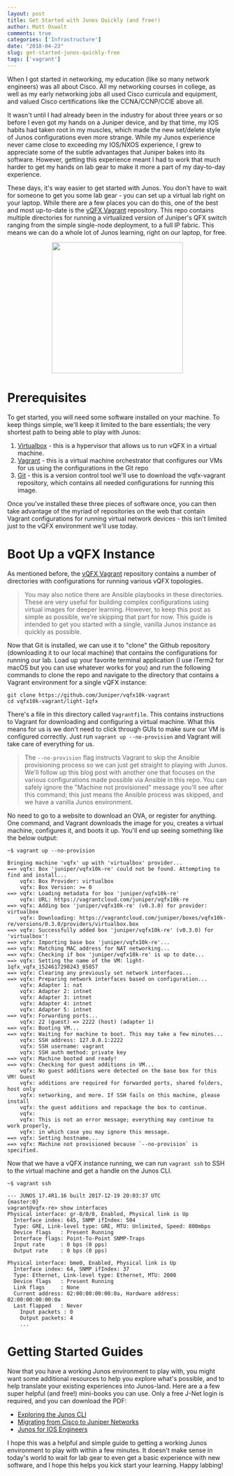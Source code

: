 ```yaml
---
layout: post
title: Get Started with Junos Quickly (and free!)
author: Matt Oswalt
comments: true
categories: ['Infrastructure']
date: "2018-04-23"
slug: get-started-junos-quickly-free
tags: ['vagrant']
---
```



When I got started in networking, my education (like so many network engineers) was all about Cisco. All my networking courses in college, as well as my early networking jobs all used Cisco curricula and equipment, and valued Cisco certifications like the CCNA/CCNP/CCIE above all.

It wasn't until I had already been in the industry for about three years or so before I even got my hands on a Juniper device, and by that time, my IOS habits had taken root in my muscles, which made the new set/delete style of Junos configurations even more strange. While my Junos experience never came close to exceeding my IOS/NXOS experience, I grew to appreciate some of the subtle advantages that Juniper bakes into its software. However, getting this experience meant I had to work that much harder to get my hands on lab gear to make it more a part of my day-to-day experience.

These days, it's way easier to get started with Junos. You don't have to wait for someone to get you some lab gear - you can set up a virtual lab right on your laptop. While there are a few places you can do this, one of the best and most up-to-date is the [vQFX Vagrant](https://github.com/Juniper/vqfx10k-vagrant) repository. This repo contains multiple directories for running a virtualized version of Juniper's QFX switch ranging from the simple single-node deployment, to a full IP fabric. This means we can do a whole lot of Junos learning, right on our laptop, for free.

<div style="text-align:center;"><a href="/assets/2018/04/qfx10008-right-high.jpg"><img src="/assets/2018/04/qfx10008-right-high.jpg" width="300" ></a></div>

# Prerequisites

To get started, you will need some software installed on your machine. To keep things simple, we'll keep it limited to the bare essentials; the very shortest path to being able to play with Junos:

1. [Virtualbox](https://www.virtualbox.org/wiki/Downloads) - this is a hypervisor that allows us to run vQFX in a virtual machine.
2. [Vagrant](https://www.vagrantup.com/downloads.html) - this is a virtual machine orchestrator that configures our VMs for us using the configurations in the Git repo
3. [Git](https://git-scm.com/downloads) - this is a version control tool we'll use to download the vqfx-vagrant repository, which contains all needed configurations for running this image.

Once you've installed these three pieces of software once, you can then take advantage of the myriad of repositories on the web that contain Vagrant configurations for running virtual network devices - this isn't limited just to the vQFX environment we'll use today.

# Boot Up a vQFX Instance

As mentioned before, the [vQFX Vagrant](https://github.com/Juniper/vqfx10k-vagrant) repository contains a number of directories with configurations for running various vQFX topologies.

> You may also notice there are Ansible playbooks in these directories. These are very useful for building complex configurations using virtual images for deeper learning. However, to keep this post as simple as possible, we're skipping that part for now. This guide is intended to get you started with a single, vanilla Junos instance as quickly as possible.

Now that Git is installed, we can use it to "clone" the Github repository (downloading it to our local machine) that contains the configurations for running our lab. Load up your favorite terminal application (I use iTerm2 for macOS but you can use whatever works for you) and run the following commands to clone the repo and navigate to the directory that contains a Vagrant environment for a single vQFX instance:

```
git clone https://github.com/Juniper/vqfx10k-vagrant
cd vqfx10k-vagrant/light-1qfx
```

There's a file in this directory called `Vagrantfile`. This contains instructions to Vagrant for downloading and configuring a virtual machine. What this means for us is we don't need to click through GUIs to make sure our VM is configured correctly. Just run `vagrant up --no-provision` and Vagrant will take care of everything for us.

> The `--no-provision` flag instructs Vagrant to skip the Ansible provisioning process so we can just get straight to playing with Junos. We'll follow up this blog post with another one that focuses on the various configurations made possible via Ansible in this repo. You can safely ignore the "Machine not provisioned" message you'll see after this command; this just means the Ansible process was skipped, and we have a vanilla Junos environment.

No need to go to a website to download an OVA, or register for anything. One command, and Vagrant downloads the image for you, creates a virtual machine, configures it, and boots it up. You'll end up seeing something like the below output:

```
~$ vagrant up --no-provision

Bringing machine 'vqfx' up with 'virtualbox' provider...
==> vqfx: Box 'juniper/vqfx10k-re' could not be found. Attempting to find and install...
    vqfx: Box Provider: virtualbox
    vqfx: Box Version: >= 0
==> vqfx: Loading metadata for box 'juniper/vqfx10k-re'
    vqfx: URL: https://vagrantcloud.com/juniper/vqfx10k-re
==> vqfx: Adding box 'juniper/vqfx10k-re' (v0.3.0) for provider: virtualbox
    vqfx: Downloading: https://vagrantcloud.com/juniper/boxes/vqfx10k-re/versions/0.3.0/providers/virtualbox.box
==> vqfx: Successfully added box 'juniper/vqfx10k-re' (v0.3.0) for 'virtualbox'!
==> vqfx: Importing base box 'juniper/vqfx10k-re'...
==> vqfx: Matching MAC address for NAT networking...
==> vqfx: Checking if box 'juniper/vqfx10k-re' is up to date...
==> vqfx: Setting the name of the VM: light-1qfx_vqfx_1524617298243_85857
==> vqfx: Clearing any previously set network interfaces...
==> vqfx: Preparing network interfaces based on configuration...
    vqfx: Adapter 1: nat
    vqfx: Adapter 2: intnet
    vqfx: Adapter 3: intnet
    vqfx: Adapter 4: intnet
    vqfx: Adapter 5: intnet
==> vqfx: Forwarding ports...
    vqfx: 22 (guest) => 2222 (host) (adapter 1)
==> vqfx: Booting VM...
==> vqfx: Waiting for machine to boot. This may take a few minutes...
    vqfx: SSH address: 127.0.0.1:2222
    vqfx: SSH username: vagrant
    vqfx: SSH auth method: private key
==> vqfx: Machine booted and ready!
==> vqfx: Checking for guest additions in VM...
    vqfx: No guest additions were detected on the base box for this VM! Guest
    vqfx: additions are required for forwarded ports, shared folders, host only
    vqfx: networking, and more. If SSH fails on this machine, please install
    vqfx: the guest additions and repackage the box to continue.
    vqfx:
    vqfx: This is not an error message; everything may continue to work properly,
    vqfx: in which case you may ignore this message.
==> vqfx: Setting hostname...
==> vqfx: Machine not provisioned because `--no-provision` is specified.

```

Now that we have a vQFX instance running, we can run `vagrant ssh` to SSH to the virtual machine and get a handle on the Junos CLI.

```
~$ vagrant ssh

--- JUNOS 17.4R1.16 built 2017-12-19 20:03:37 UTC
{master:0}
vagrant@vqfx-re> show interfaces
Physical interface: gr-0/0/0, Enabled, Physical link is Up
  Interface index: 645, SNMP ifIndex: 504
  Type: GRE, Link-level type: GRE, MTU: Unlimited, Speed: 800mbps
  Device flags   : Present Running
  Interface flags: Point-To-Point SNMP-Traps
  Input rate     : 0 bps (0 pps)
  Output rate    : 0 bps (0 pps)

Physical interface: bme0, Enabled, Physical link is Up
  Interface index: 64, SNMP ifIndex: 37
  Type: Ethernet, Link-level type: Ethernet, MTU: 2000
  Device flags   : Present Running
  Link flags     : None
  Current address: 02:00:00:00:00:0a, Hardware address: 02:00:00:00:00:0a
  Last flapped   : Never
    Input packets : 0
    Output packets: 4
    ...
```

# Getting Started Guides

Now that you have a working Junos environment to play with, you might want some additional resources to help you explore what's possible, and to help translate your existing experiences into Junos-land. Here are a a few super helpful (and free!) mini-books you can use. Only a free J-Net login is required, and you can download the PDF:

- [Exploring the Junos CLI](https://www.juniper.net/us/en/training/jnbooks/day-one/fundamentals-series/cli/)
- [Migrating from Cisco to Juniper Networks](https://www.juniper.net/us/en/training/jnbooks/day-one/fundamentals-series/migrate-cisco-asa-srx-series/)
- [Junos for IOS Engineers](https://www.juniper.net/us/en/training/jnbooks/day-one/fundamentals-series/junos-for-ios-engineers/)

I hope this was a helpful and simple guide to getting a working Junos environment to play with within a few minutes. It doesn't make sense in today's world to wait for lab gear to even get a basic experience with new software, and I hope this helps you kick start your learning. Happy labbing!